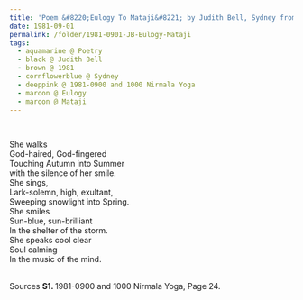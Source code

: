 ```yaml
---
title: 'Poem &#8220;Eulogy To Mataji&#8221; by Judith Bell, Sydney from 1981-0900 and 1000 Nirmala Yoga, Page 24'
date: 1981-09-01
permalink: /folder/1981-0901-JB-Eulogy-Mataji
tags:
  - aquamarine @ Poetry
  - black @ Judith Bell
  - brown @ 1981
  - cornflowerblue @ Sydney
  - deeppink @ 1981-0900 and 1000 Nirmala Yoga
  - maroon @ Eulogy
  - maroon @ Mataji
---
```


<br>

<p>
She walks<br>
God-haired, God-fingered<br>
Touching Autumn into Summer<br>
with the silence of her smile.<br>
She sings,<br>
Lark-solemn, high, exultant,<br>
Sweeping snowlight into Spring.<br>
She smiles<br>
Sun-blue, sun-brilliant<br>
In the shelter of the storm.<br>
She speaks cool clear<br>
Soul calming<br>
In the music of the mind.<br>
</p>

<br>

<wave-list>
<list-title color="DarkSeaGreen" width="55">Sources</list-title>
  <list-item color="BlanchedAlmond"  width="280"><b>S1. </b> 1981-0900 and 1000 Nirmala Yoga, Page 24.</list-item>
</wave-list>